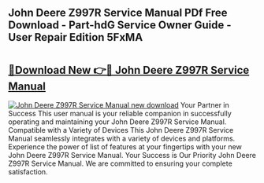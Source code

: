## John Deere Z997R Service Manual PDf Free Download - Part-hdG Service Owner Guide - User Repair Edition 5FxMA

# <h2><a href="http://bc95818.oget.top/?id=John+Deere+Z997R+Service+Manual">🔗Download New 👉🔴 John Deere Z997R Service Manual</a></h2>

[![John Deere Z997R Service Manual new download](https://i.imgur.com/5g1atiW.png)](http://bc95818.oget.top/?id=John+Deere+Z997R+Service+Manual)
Your Partner in Success This user manual is your reliable companion in successfully operating and maintaining your John Deere Z997R Service Manual. Compatible with a Variety of Devices This John Deere Z997R Service Manual seamlessly integrates with a variety of devices and platforms. Experience the power of list of features at your fingertips with your new John Deere Z997R Service Manual. Your Success is Our Priority John Deere Z997R Service Manual. We are committed to ensuring your complete satisfaction.
